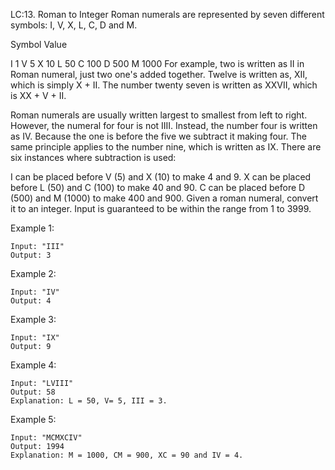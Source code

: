 LC:13. Roman to Integer
Roman numerals are represented by seven different symbols: I, V, X, L, C, D and M.

Symbol       Value

I             1
V             5
X             10
L             50
C             100
D             500
M             1000
For example, two is written as II in Roman numeral, just two one's added together. Twelve is written as, XII, which is simply X + II. The number twenty seven is written as XXVII, which is XX + V + II.

Roman numerals are usually written largest to smallest from left to right. However, the numeral for four is not IIII. Instead, the number four is written as IV. Because the one is before the five we subtract it making four. The same principle applies to the number nine, which is written as IX. There are six instances where subtraction is used:

I can be placed before V (5) and X (10) to make 4 and 9. 
X can be placed before L (50) and C (100) to make 40 and 90. 
C can be placed before D (500) and M (1000) to make 400 and 900.
Given a roman numeral, convert it to an integer. Input is guaranteed to be within the range from 1 to 3999.

Example 1:
````
Input: "III"
Output: 3
````
Example 2:
````
Input: "IV"
Output: 4
````
Example 3:
````
Input: "IX"
Output: 9
````
Example 4:
````
Input: "LVIII"
Output: 58
Explanation: L = 50, V= 5, III = 3.
````
Example 5:
````
Input: "MCMXCIV"
Output: 1994
Explanation: M = 1000, CM = 900, XC = 90 and IV = 4.
````
